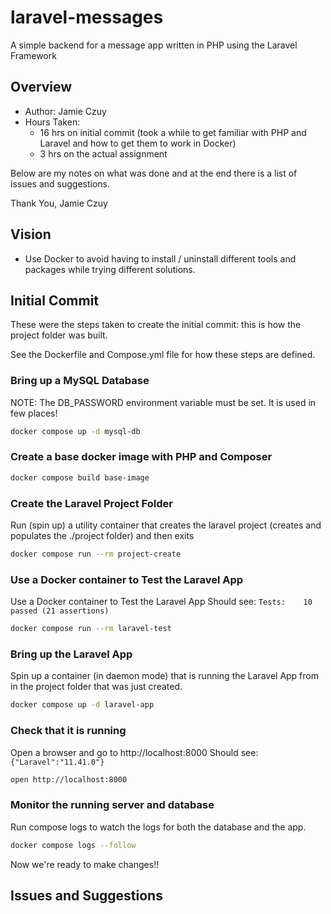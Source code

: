 # laravel-messages

A simple backend for a message app written in PHP using the Laravel Framework

## Overview

* Author: Jamie Czuy
* Hours Taken:
  * 16 hrs on initial commit (took a while to get familiar with PHP and Laravel and how to get them to work in Docker)
  * 3 hrs on the actual assignment

Below are my notes on what was done and at the end there is a list of issues and suggestions.

Thank You,
Jamie Czuy

## Vision

* Use Docker to avoid having to install / uninstall different tools and packages while trying different solutions.

## Initial Commit

These were the steps taken to create the initial commit: this is how the project folder was built.

See the Dockerfile and Compose.yml file for how these steps are defined.

### Bring up a MySQL Database

NOTE: The DB_PASSWORD environment variable must be set. It is used in few places!

```bash
docker compose up -d mysql-db
```

### Create a base docker image with PHP and Composer

```bash
docker compose build base-image
```

### Create the Laravel Project Folder

Run (spin up) a utility container that creates the laravel project (creates and populates the ./project folder) and then exits

```bash
docker compose run --rm project-create
```

### Use a Docker container to Test the Laravel App

Use a Docker container to Test the Laravel App
Should see: `Tests:    10 passed (21 assertions)`

```bash
docker compose run --rm laravel-test
```

### Bring up the Laravel App

Spin up a container (in daemon mode) that is running the Laravel App from in the project folder that was just created.

```bash
docker compose up -d laravel-app
```

### Check that it is running

Open a browser and go to http://localhost:8000
Should see: `{"Laravel":"11.41.0"}`

```bash
open http://localhost:8000
```

### Monitor the running server and database

Run compose logs to watch the logs for both the database and the app.

```bash
docker compose logs --follow
```

Now we're ready to make changes!!

## Issues and Suggestions

